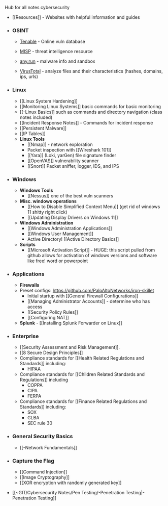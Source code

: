 Hub for all notes cybersecurity

- [[Resources]] - Websites with helpful information and guides

- ### OSINT
	- [Tenable](https://www.tenable.com/plugins/was/families) - Online vuln database 
	- [MISP](https://www.misp-project.org/) - threat intelligence resource
		
	- [any.run](https://any.run/) - malware info and sandbox
	- [VirusTotal](https://www.virustotal.com/gui/home/upload) - analyze files and their characteristics (hashes, domains, ips, urls)
- ### Linux
	- [[Linux System Hardening]]
	- [[Monitoring Linux Systems]] basic commands for basic monitoring
	- [[-Linux Basics]] such as commands and directory navigation (class notes included)
	- [[Incident Response Notes]] - Commands for incident response
	- [[Persistent Malware]]
	- [[IP Tables]]
	- **Linux Tools**
		- [[Nmap]] - network exploration
		- Packet inspection with [[Wireshark 101]]
		- [[Yara]] (Loki, yarGen) file signature finder 
		- [[OpenVAS]] vulnerability scanner
		- [[Snort]] Packet sniffer, logger, IDS, and IPS
- ### Windows
	- **Windows Tools**
		- [[Nessus]] one of the best vuln scanners
	- **Misc. windows operations**
		- [[How to Disable Simplified Context Menu]] (get rid of windows 11 shitty right click)
		- [[Updating Display Drivers on Windows 11]]
	- **Windows Administration**
		- [[Windows Administration Applications]]
		- [[Windows User Management]]
		- Active Directory! [[Active Directory Basics]]
	- **Scripts**
		- [[Microsoft Activation Script]] - HUGE: this script pulled from github allows for activation of windows versions and software like free! word or powerpoint
- ### Applications
	- **Firewalls**
	- Preset configs: https://github.com/PaloAltoNetworks/iron-skillet
		- Initial startup with [[General Firewall Configurations]]
		- [[Managing Administrator Accounts]] - determine who has access
		- [[Security Policy Rules]]
		- [[Configuring NAT]]
	- **Splunk**
			- [[Installing Splunk Forwarder on Linux]]
- ### Enterprise 
	- [[Security Assessment and Risk Management]].
	- [[8 Secure Design Principles]]
	- Compliance standards for [[Health Related Regulations and Standards]]
		including:
		- HIPAA
	- Compliance standards for [[Children Related Standards and Regulations]]
		including 
		- COPPA
		- CIPA
		- FERPA
	- Compliance standards for [[Finance Related Regulations and Standards]]
		including:
		- SOX
		- GLBA
		- SEC rule 30
- ### General Security Basics
	- [[-Network Fundamentals]]
- ### Capture the Flag
	- [[Command Injection]]
	- [[Image Cryptography]]
	- [[XOR encryption with randomly generated key]]
- [[~GIT/Cybersecurity Notes/Pen Testing/-Penetration Testing|-Penetration Testing]]




